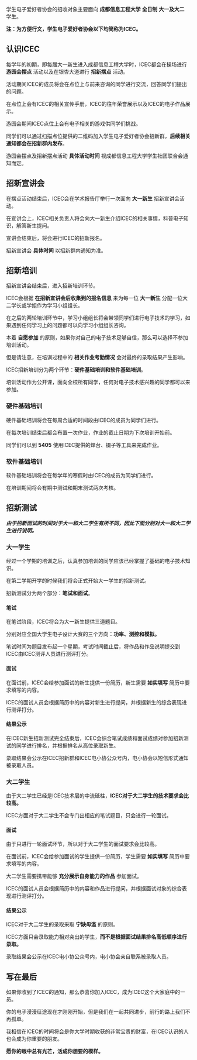 学生电子爱好者协会的招收对象主要面向 **成都信息工程大学** **全日制** **大一及大二** 学生。

**注：为方便行文，学生电子爱好者协会以下均简称为ICEC。**

## 认识ICEC

每学年的初期，即每届大一新生进入成都信息工程大学时，ICEC都会在操场进行 **游园会摆点** 活动以及在银杏大道进行 **招新摆点** 活动。

活动期间ICEC的成员将会在点位上与前来咨询的同学进行交流，回答同学们提出的问题。

在点位上会有ICEC的相关宣传手册，ICEC的往年荣誉展示以及ICEC的电子作品展示。

游园会期间ICEC点位上会有电子相关的游戏供同学们挑战。

同学们可以通过扫描点位提供的二维码加入学生电子爱好者协会招新群，**后续相关通知都会在招新群内发布**。

游园会摆点及招新摆点活动 **具体活动时间** 视成都信息工程大学学生社团联合会通知而定。

## 招新宣讲会

在摆点活动结束后，ICEC会在学术报告厅举行一次面向 **大一新生** 招新宣讲会活动。

在宣讲会上，ICEC相关负责人将会向大一新生介绍ICEC的相关事情，科普电子知识，解答新生提问。

宣讲会结束后，将会进行ICEC的招新报名。

招新宣讲会 **具体时间** 以招新群内通知为准。

## 招新培训

招新宣讲会结束后，进入招新培训环节。

ICEC会根据 **在招新宣讲会后收集到的报名信息** 来为每一位 **大一新生** 分配一位大二学长或学姐作为学习小组组长。

在之后的两轮培训环节中，学习小组组长将会带领同学们进行电子技术的学习，如果遇到任何学习上的问题都可以向学习小组组长咨询。

本着 **自愿参加** 的原则，如果你对自己的电子技术足够自信，那么可以选择不参加培训活动。

但是请注意，在培训过程中的 **相关作业考勤情况** 会对最终的录取结果产生影响。

ICEC招新培训分为两个环节：**硬件基础培训和软件基础培训**。

培训活动作为公开课，面向全校所有同学，任何对电子技术感兴趣的同学都可以来参加。

### 硬件基础培训

硬件基础培训将会在每周合适的时间段由ICEC的成员为同学们进行。

在每次培训结束后都会布置一次作业，作业的截止日期为下次培训开始前。

同学们可以到 **5405** 使用ICEC提供的焊台、镊子等工具来完成作业。

### 软件基础培训

软件基础培训将会在每学年的寒假时由ICEC的成员为同学们进行。

在培训期间将会有期中测试和期末测试两次考核。

## 招新测试

***由于招新面试的时间对于大一和大二学生有所不同，因此下面分别对大一和大二学生进行说明。***

### 大一学生

经过一个学期的培训之后，认真参加培训的同学应该已经掌握了基础的电子技术知识。

在第二学期开学的时候我们将会正式开始大一学生的招新测试。

招新测试分为两个部分：**笔试和面试**。

#### 笔试

在笔试阶段，ICEC将会为大一新生提供三道题目。

分别对应全国大学生电子设计大赛的三个方向：**功率、测控和模拟。**

笔试时间为题目发布起一个星期，考试时间截止后，将作品和作品说明提交到ICEC由ICEC测评人员进行测评打分。

#### 面试

在面试前，ICEC会给参加面试的新生提供一份简历，新生需要 **如实填写** 简历中要求填写的内容。

ICEC的面试人员会根据简历中的内容对新生进行提问，并根据新生的综合表现进行测评打分。

#### 结果公示

在ICEC新生招新测试完全结束后，ICEC会综合笔试成绩和面试成绩对参加招新测试的同学进行排名，并根据排名从高位录取新生。

录取结果会公示在ICEC招新群和ICEC电小协公众号内，电小协会以短信形式通知被录取人员。

### 大二学生

由于大二学生已经是ICEC技术层的中流砥柱，**ICEC对于大二学生的技术要求会比较高。**

ICEC方面对于大二学生不会专门出相应的笔试题目，只会进行一轮面试。

#### 面试

由于只进行一轮面试环节，所以对于大二学生的面试要求会比较高。

在面试前，ICEC会给参加面试的学生提供一份简历，学生需要 **如实填写** 简历中要求填写的内容。

大二学生需要携带能够 **充分展示自身能力的作品** 参加面试。

ICEC的面试人员会根据简历中的内容和作品进行提问，并根据面试对象的综合表现进行测评打分。

#### 结果公示

ICEC对于大二学生的录取采取 **宁缺毋滥** 的原则。

ICEC方面只会录取能力相对突出的学生，**而不是根据面试结果排名高低顺序进行录取。**

录取结果会公示在ICEC电小协公众号内，电小协会亲自联系被录取人员。

## 写在最后

如果你收到了ICEC的通知，那么恭喜你加入ICEC，成为ICEC这个大家庭中的一员。

你的电子漫漫征途现在才刚刚开始，但是我们在一起共同进步，前行的路上我们不再孤单。

我相信在ICEC的时间将会是你大学时期收获的非常宝贵的财富，在ICEC认识的人也会成为你重要的朋友。

**愿你的眼中总有光芒，活成你想要的模样。**